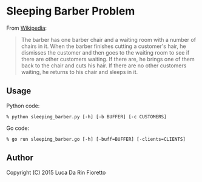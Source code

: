 Sleeping Barber Problem
=======================
From [Wikipedia](http://en.wikipedia.org/wiki/Sleeping_barber_problem "SleepingBarber Problem (Wikipedia)"):

> The barber has one barber chair and a waiting room with a number of chairs in
> it. When the barber finishes cutting a customer's hair, he dismisses the
> customer and then goes to the waiting room to see if there are other customers
> waiting. If there are, he brings one of them back to the chair and cuts his
> hair. If there are no other customers waiting, he returns to his chair and
> sleeps in it.


Usage
-----
Python code:

    % python sleeping_barber.py [-h] [-b BUFFER] [-c CUSTOMERS]

Go code:

    % go run sleeping_barber.go [-h] [-buff=BUFFER] [-clients=CLIENTS]

Author
------
Copyright (C) 2015 Luca Da Rin Fioretto
